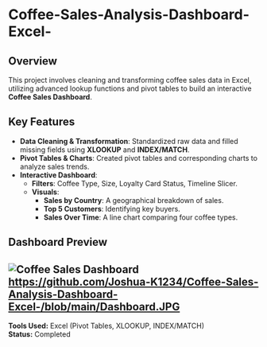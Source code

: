 # Coffee-Sales-Analysis-Dashboard-Excel-

## Overview
This project involves cleaning and transforming coffee sales data in Excel, utilizing advanced lookup functions and pivot tables to build an interactive **Coffee Sales Dashboard**.

## Key Features
- **Data Cleaning & Transformation**: Standardized raw data and filled missing fields using **XLOOKUP** and **INDEX/MATCH**.
- **Pivot Tables & Charts**: Created pivot tables and corresponding charts to analyze sales trends.
- **Interactive Dashboard**:
  - **Filters**: Coffee Type, Size, Loyalty Card Status, Timeline Slicer.
  - **Visuals**:
    - **Sales by Country**: A geographical breakdown of sales.
    - **Top 5 Customers**: Identifying key buyers.
    - **Sales Over Time**: A line chart comparing four coffee types.

## Dashboard Preview
![Coffee Sales Dashboard](image.png)
https://github.com/Joshua-K1234/Coffee-Sales-Analysis-Dashboard-Excel-/blob/main/Dashboard.JPG
---
**Tools Used:** Excel (Pivot Tables, XLOOKUP, INDEX/MATCH)  
**Status:** Completed  
